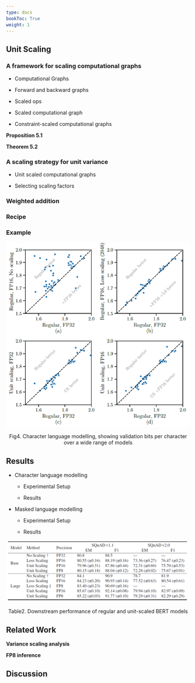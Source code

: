 ```yaml
---
type: docs
bookToc: True
weight: 1
---
```


## Unit Scaling

### A framework for scaling computational graphs

+ Computational Graphs

+ Forward and backward graphs

+ Scaled ops

+ Scaled computational graph

+ Constraint-scaled computational graphs

**Proposition 5.1**

**Theorem 5.2**

### A scaling strategy for unit variance

+ Unit scaled computational graphs

+ Selecting scaling factors

### Weighted addition

### Recipe

### Example
<p align="center">
    <img src='./Figure4.png' width="600">
</p>
<p align="center">
    Fig4. Character language modelling, showing validation bits per character over a wide range of models
</p>

## Results

+ Character language modelling

    + Experimental Setup

    + Results

+ Masked language modelling

    + Experimental Setup

    + Results

<p align="center">
    <img src='./Table2.png' width="600">
</p>
<p align="center">
    Table2. Downstream performance of regular and unit-scaled BERT models
</p>

## Related Work

**Variance scaling analysis**

**FP8 inference**

## Discussion

